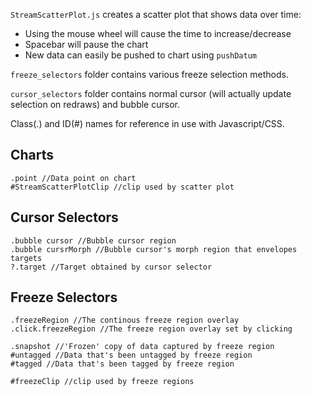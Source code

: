 
`StreamScatterPlot.js` creates a scatter plot that shows data over time:

* Using the mouse wheel will cause the time to increase/decrease
* Spacebar will pause the chart
* New data can easily be pushed to chart using `pushDatum`

`freeze_selectors` folder contains various freeze selection methods.

`cursor_selectors` folder contains normal cursor (will actually update selection on redraws) and bubble cursor.

Class(.) and ID(#) names for reference in use with Javascript/CSS.

## Charts

```
.point //Data point on chart
#StreamScatterPlotClip //clip used by scatter plot
```

## Cursor Selectors

```
.bubble cursor //Bubble cursor region
.bubble cursrMorph //Bubble cursor's morph region that envelopes targets
?.target //Target obtained by cursor selector
```

## Freeze Selectors

```
.freezeRegion //The continous freeze region overlay
.click.freezeRegion //The freeze region overlay set by clicking

.snapshot //'Frozen' copy of data captured by freeze region
#untagged //Data that's been untagged by freeze region
#tagged //Data that's been tagged by freeze region

#freezeClip //clip used by freeze regions
```
